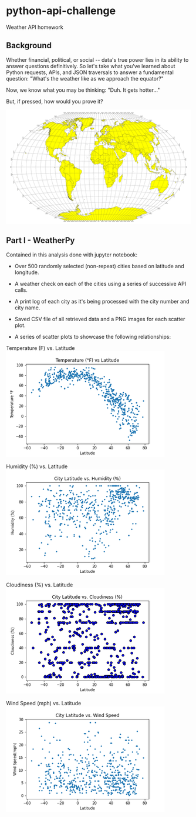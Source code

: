 # python-api-challenge
Weather API homework

## Background
Whether financial, political, or social -- data's true power lies in its ability to answer questions definitively. So let's take what you've learned about Python requests, APIs, and JSON traversals to answer a fundamental question: "What's the weather like as we approach the equator?"

Now, we know what you may be thinking: "Duh. It gets hotter..."

But, if pressed, how would you prove it?

![Summary](https://github.com/KGore12/python-api-challenge/blob/main/images/equatorsign.png)


## Part I - WeatherPy
Contained in this analysis done with jupyter notebook: 

* Over 500 randomly selected (non-repeat) cities based on latitude and longitude.

* A weather check on each of the cities using a series of successive API calls.

* A print log of each city as it's being processed with the city number and city name.

* Saved CSV file of all retrieved data and a PNG images for each scatter plot.

* A series of scatter plots to showcase the following relationships:

Temperature (F) vs. Latitude
![Summary](https://github.com/KGore12/python-api-challenge/blob/main/images/Temperature_vs_Latitude.png)
      
Humidity (%) vs. Latitude
![Summary](https://github.com/KGore12/python-api-challenge/blob/main/images/Latitude_vs_Humidity.png)
      
Cloudiness (%) vs. Latitude
![Summary](https://github.com/KGore12/python-api-challenge/blob/main/images/Latitude_vs_Cloudiness.png)
      
Wind Speed (mph) vs. Latitude
![Summary](https://github.com/KGore12/python-api-challenge/blob/main/images/Latitude_vs_WindSpeed.png)


